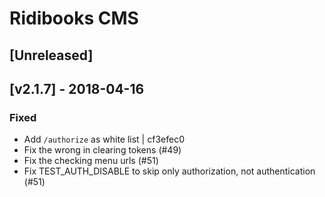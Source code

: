 # Ridibooks CMS

## [Unreleased]

## [v2.1.7] - 2018-04-16
### Fixed
- Add `/authorize` as white list | cf3efec0
- Fix the wrong in clearing tokens (#49)
- Fix the checking menu urls (#51)
- Fix TEST_AUTH_DISABLE to skip only authorization, not authentication (#51)
